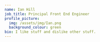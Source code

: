 ```yaml
---
name: Ian Hill
job_title: Principal Front End Engineer
profile_picture:
  img: /assets/img/Ian.png
  background_colour: green
bio: I like stuff and dislike other stuff.
---
```

